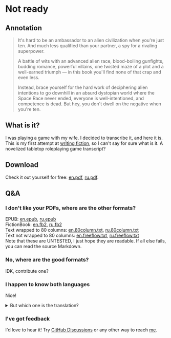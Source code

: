 # Not ready 

## Annotation

> It's hard to be an ambassador to an alien civilization when you're just ten.
> And much less qualified than your partner, a spy for a rivaling superpower.
> 
> A battle of wits with an advanced alien race,
> blood-boiling gunfights, budding romance, powerful villains,
> one twisted maze of a plot and a well-earned triumph —
> in this book you'll find none of that crap and even less.
> 
> Instead, brace yourself
> for the hard work of deciphering alien intentions to go downhill
> in an absurd dystopian world where the Space Race never ended,
> everyone is well-intentioned, and competence is dead.
> But hey, you don't dwell on the negative when you're ten.

## What is it?

I was playing a game with my wife. I decided to transcribe it, and here it is.
This is my first attempt at [writing fiction],
so I can't say for sure what is it.
A novelized tabletop roleplaying game transcript?

## Download

Check it out yourself for free: [en.pdf], [ru.pdf].

## Q&A

### I don't like your PDFs, where are the other formats?
EPUB: [en.epub], [ru.epub] \
FictionBook: [en.fb2], [ru.fb2] \
Text wrapped to 80 columns: [en.80column.txt], [ru.80column.txt] \
Text not wrapped to 80 columns: [en.freeflow.txt], [ru.freeflow.txt] \
Note that these are UNTESTED, I just hope they are readable.
If all else fails, you can read the source Markdown.

### No, where are the good formats?
IDK, contribute one?

### I happen to know both languages
Nice!

<details><summary>But which one is the translation?</summary>
Both are, sort of. The game took place mostly in Russian.
The original draft, for the most part,
was mixed-language direct speech with English narration.

<details><summary>No, which one should I read?</summary>
Look, I also build en-ru.interleaved.pdf that offers both, side by side.
Try both and see which one sticks?
</details>
</details>

### I've got feedback
I'd love to hear it!
Try [GitHub Discussions] or any other way to reach [me].
  
[writing fiction]: https://monk.unboiled.info/writing
[en.pdf]: https://github.com/t184256/not-ready/releases/latest/download/not-ready.en.pdf
[ru.pdf]: https://github.com/t184256/not-ready/releases/latest/download/not-ready.ru.pdf
[en.epub]: https://github.com/t184256/not-ready/releases/latest/download/not-ready.en.epub
[ru.epub]: https://github.com/t184256/not-ready/releases/latest/download/not-ready.ru.epub
[en.fb2]: https://github.com/t184256/not-ready/releases/latest/download/not-ready.en.fb2
[ru.fb2]: https://github.com/t184256/not-ready/releases/latest/download/not-ready.ru.fb2
[en.80column.txt]: https://github.com/t184256/not-ready/releases/latest/download/not-ready.en.80column.txt
[ru.80column.txt]: https://github.com/t184256/not-ready/releases/latest/download/not-ready.ru.80column.txt
[en.freeflow.txt]: https://github.com/t184256/not-ready/releases/latest/download/not-ready.en.freeflow.txt
[ru.freeflow.txt]: https://github.com/t184256/not-ready/releases/latest/download/not-ready.ru.freeflow.txt
[GitHub Discussions]: https://github.com/t184256/not-ready/discussions
[me]: https://monk.unboiled.info

